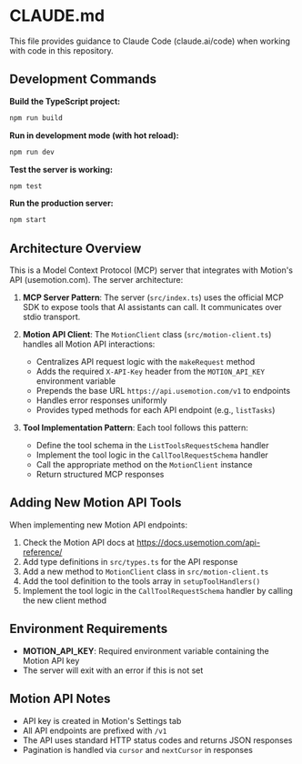 # CLAUDE.md

This file provides guidance to Claude Code (claude.ai/code) when working with code in this repository.

## Development Commands

**Build the TypeScript project:**
```bash
npm run build
```

**Run in development mode (with hot reload):**
```bash
npm run dev
```

**Test the server is working:**
```bash
npm test
```

**Run the production server:**
```bash
npm start
```

## Architecture Overview

This is a Model Context Protocol (MCP) server that integrates with Motion's API (usemotion.com). The server architecture:

1. **MCP Server Pattern**: The server (`src/index.ts`) uses the official MCP SDK to expose tools that AI assistants can call. It communicates over stdio transport.

2. **Motion API Client**: The `MotionClient` class (`src/motion-client.ts`) handles all Motion API interactions:
   - Centralizes API request logic with the `makeRequest` method
   - Adds the required `X-API-Key` header from the `MOTION_API_KEY` environment variable
   - Prepends the base URL `https://api.usemotion.com/v1` to endpoints
   - Handles error responses uniformly
   - Provides typed methods for each API endpoint (e.g., `listTasks`)

3. **Tool Implementation Pattern**: Each tool follows this pattern:
   - Define the tool schema in the `ListToolsRequestSchema` handler
   - Implement the tool logic in the `CallToolRequestSchema` handler
   - Call the appropriate method on the `MotionClient` instance
   - Return structured MCP responses

## Adding New Motion API Tools

When implementing new Motion API endpoints:

1. Check the Motion API docs at https://docs.usemotion.com/api-reference/
2. Add type definitions in `src/types.ts` for the API response
3. Add a new method to `MotionClient` class in `src/motion-client.ts`
4. Add the tool definition to the tools array in `setupToolHandlers()`
5. Implement the tool logic in the `CallToolRequestSchema` handler by calling the new client method

## Environment Requirements

- **MOTION_API_KEY**: Required environment variable containing the Motion API key
- The server will exit with an error if this is not set

## Motion API Notes

- API key is created in Motion's Settings tab
- All API endpoints are prefixed with `/v1`
- The API uses standard HTTP status codes and returns JSON responses
- Pagination is handled via `cursor` and `nextCursor` in responses